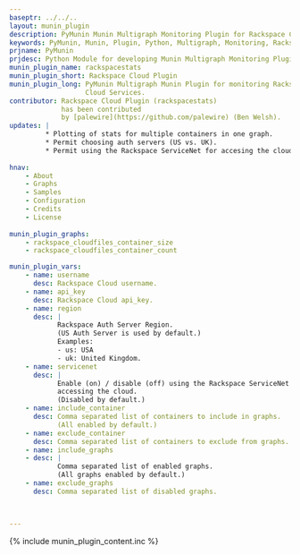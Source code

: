 ```yaml
---
baseptr: ../../..
layout: munin_plugin
description: PyMunin Munin Multigraph Monitoring Plugin for Rackspace Cloud in Python.
keywords: PyMunin, Munin, Plugin, Python, Multigraph, Monitoring, Rackspace, Cloud, Files
prjname: PyMunin
prjdesc: Python Module for developing Munin Multigraph Monitoring Plugins
munin_plugin_name: rackspacestats
munin_plugin_short: Rackspace Cloud Plugin
munin_plugin_long: PyMunin Multigraph Munin Plugin for monitoring Rackspace 
                   Cloud Services.
contributor: Rackspace Cloud Plugin (rackspacestats) 
             has been contributed
             by [palewire](https://github.com/palewire) (Ben Welsh).
updates: |
         * Plotting of stats for multiple containers in one graph.
         * Permit choosing auth servers (US vs. UK).
         * Permit using the Rackspace ServiceNet for accesing the cloud.
                   
hnav:
    - About
    - Graphs
    - Samples
    - Configuration
    - Credits
    - License
                   
munin_plugin_graphs:
    - rackspace_cloudfiles_container_size
    - rackspace_cloudfiles_container_count

munin_plugin_vars:
    - name: username
      desc: Rackspace Cloud username.
    - name: api_key
      desc: Rackspace Cloud api_key.
    - name: region
      desc: |
            Rackspace Auth Server Region.
            (US Auth Server is used by default.)
            Examples:
            - us: USA
            - uk: United Kingdom.
    - name: servicenet
      desc: |
            Enable (on) / disable (off) using the Rackspace ServiceNet for
            accessing the cloud. 
            (Disabled by default.)
    - name: include_container
      desc: Comma separated list of containers to include in graphs.
            (All enabled by default.)
    - name: exclude_container
      desc: Comma separated list of containers to exclude from graphs.
    - name: include_graphs
    - desc: |
            Comma separated list of enabled graphs.
            (All graphs enabled by default.)
    - name: exclude_graphs
      desc: Comma separated list of disabled graphs.   


    
---
```


{% include munin_plugin_content.inc %}
